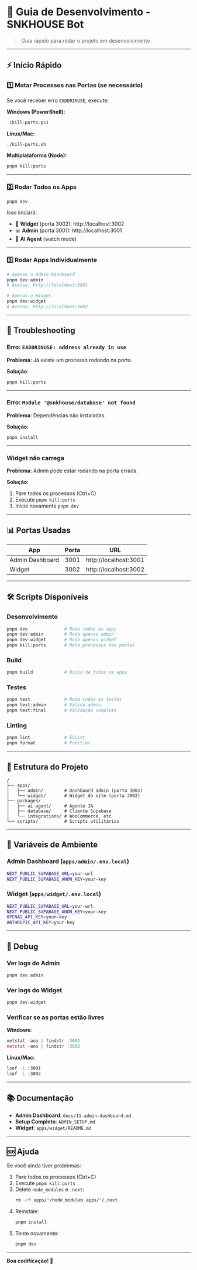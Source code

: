 # 🚀 Guia de Desenvolvimento - SNKHOUSE Bot

> Guia rápido para rodar o projeto em desenvolvimento

---

## ⚡ Início Rápido

### 1️⃣ Matar Processos nas Portas (se necessário)

Se você receber erro `EADDRINUSE`, execute:

**Windows (PowerShell):**
```powershell
.\kill-ports.ps1
```

**Linux/Mac:**
```bash
./kill-ports.sh
```

**Multiplataforma (Node):**
```bash
pnpm kill:ports
```

---

### 2️⃣ Rodar Todos os Apps

```bash
pnpm dev
```

Isso iniciará:
- 🎨 **Widget** (porta 3002): http://localhost:3002
- 📊 **Admin** (porta 3001): http://localhost:3001
- 🤖 **AI Agent** (watch mode)

---

### 3️⃣ Rodar Apps Individualmente

```bash
# Apenas o Admin Dashboard
pnpm dev:admin
# Acesse: http://localhost:3001

# Apenas o Widget
pnpm dev:widget
# Acesse: http://localhost:3002
```

---

## 🔧 Troubleshooting

### Erro: `EADDRINUSE: address already in use`

**Problema**: Já existe um processo rodando na porta.

**Solução**:
```bash
pnpm kill:ports
```

---

### Erro: `Module '@snkhouse/database' not found`

**Problema**: Dependências não instaladas.

**Solução**:
```bash
pnpm install
```

---

### Widget não carrega

**Problema**: Admin pode estar rodando na porta errada.

**Solução**:
1. Pare todos os processos (Ctrl+C)
2. Execute `pnpm kill:ports`
3. Inicie novamente `pnpm dev`

---

## 📊 Portas Usadas

| App | Porta | URL |
|-----|-------|-----|
| Admin Dashboard | 3001 | http://localhost:3001 |
| Widget | 3002 | http://localhost:3002 |

---

## 🛠️ Scripts Disponíveis

### Desenvolvimento
```bash
pnpm dev              # Roda todos os apps
pnpm dev:admin        # Roda apenas admin
pnpm dev:widget       # Roda apenas widget
pnpm kill:ports       # Mata processos nas portas
```

### Build
```bash
pnpm build            # Build de todos os apps
```

### Testes
```bash
pnpm test             # Roda todos os testes
pnpm test:admin       # Valida admin
pnpm test:final       # Validação completa
```

### Linting
```bash
pnpm lint             # ESLint
pnpm format           # Prettier
```

---

## 📁 Estrutura do Projeto

```
/
├── apps/
│   ├── admin/        # Dashboard admin (porta 3001)
│   └── widget/       # Widget do site (porta 3002)
├── packages/
│   ├── ai-agent/     # Agente IA
│   ├── database/     # Cliente Supabase
│   └── integrations/ # WooCommerce, etc
└── scripts/          # Scripts utilitários
```

---

## 🔐 Variáveis de Ambiente

### Admin Dashboard (`apps/admin/.env.local`)
```bash
NEXT_PUBLIC_SUPABASE_URL=your-url
NEXT_PUBLIC_SUPABASE_ANON_KEY=your-key
```

### Widget (`apps/widget/.env.local`)
```bash
NEXT_PUBLIC_SUPABASE_URL=your-url
NEXT_PUBLIC_SUPABASE_ANON_KEY=your-key
OPENAI_API_KEY=your-key
ANTHROPIC_API_KEY=your-key
```

---

## 🐛 Debug

### Ver logs do Admin
```bash
pnpm dev:admin
```

### Ver logs do Widget
```bash
pnpm dev:widget
```

### Verificar se as portas estão livres

**Windows:**
```powershell
netstat -ano | findstr :3001
netstat -ano | findstr :3002
```

**Linux/Mac:**
```bash
lsof -i :3001
lsof -i :3002
```

---

## 📚 Documentação

- **Admin Dashboard**: `docs/11-admin-dashboard.md`
- **Setup Completo**: `ADMIN_SETUP.md`
- **Widget**: `apps/widget/README.md`

---

## 🆘 Ajuda

Se você ainda tiver problemas:

1. Pare todos os processos (Ctrl+C)
2. Execute `pnpm kill:ports`
3. Delete `node_modules` e `.next`:
   ```bash
   rm -rf apps/*/node_modules apps/*/.next
   ```
4. Reinstale:
   ```bash
   pnpm install
   ```
5. Tente novamente:
   ```bash
   pnpm dev
   ```

---

**Boa codificação! 🚀**
